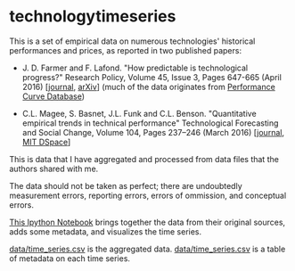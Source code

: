 # technologytimeseries

This is a set of empirical data on numerous technologies' historical performances and prices, as reported in two published papers:

- J. D. Farmer and F. Lafond. "How predictable is technological progress?" Research Policy, Volume 45, Issue 3, Pages 647-665 (April 2016) [[journal](https://doi.org/10.1016/j.respol.2015.11.001), [arXiv](https://arxiv.org/abs/1502.05274)] (much of the data originates from [Performance Curve Database](http://pcdb.santafe.edu/))

- C.L. Magee, S. Basnet, J.L. Funk and C.L. Benson. "Quantitative empirical trends in technical performance" Technological Forecasting and Social Change, Volume 104, Pages 237–246 (March 2016) [[journal](https://doi.org/10.1016/j.techfore.2015.12.011), [MIT DSpace](https://dspace.mit.edu/handle/1721.1/103015)]

This is data that I have aggregated and processed from data files that the authors shared with me. 

The data should not be taken as perfect; there are undoubtedly measurement errors, reporting errors, errors of ommission, and conceptual errors. 

[This Ipython Notebook](src/Original_Technology_Time_Series_Processing.ipynb) brings together the data from their original sources, adds some metadata, and visualizes the time series.

[data/time_series.csv](data/time_series.csv) is the aggregated data.
[data/time_series.csv](data/time_series_metadata.csv) is a table of metadata on each time series.

